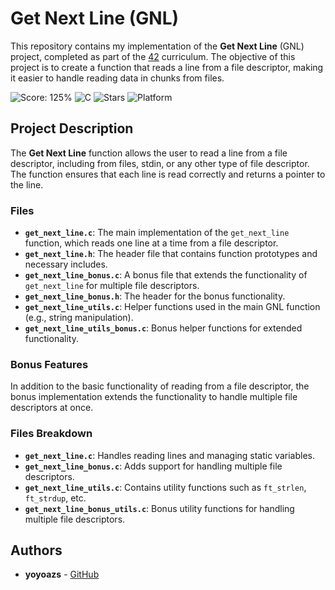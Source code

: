# Get Next Line (GNL)

This repository contains my implementation of the **Get Next Line** (GNL) project, completed as part of the [42](https://www.42.fr/) curriculum. The objective of this project is to create a function that reads a line from a file descriptor, making it easier to handle reading data in chunks from files.

![Score: 125%](https://img.shields.io/badge/Score-125%25-green?style=flat&logo=42)
![C](https://img.shields.io/badge/language-C-blue)
![Stars](https://img.shields.io/github/stars/yoyoazs/42-projects?style=social)
![Platform](https://img.shields.io/badge/Platform-Linux-blue)

## Project Description

The **Get Next Line** function allows the user to read a line from a file descriptor, including from files, stdin, or any other type of file descriptor. The function ensures that each line is read correctly and returns a pointer to the line.

### Files

- **`get_next_line.c`**: The main implementation of the `get_next_line` function, which reads one line at a time from a file descriptor.
- **`get_next_line.h`**: The header file that contains function prototypes and necessary includes.
- **`get_next_line_bonus.c`**: A bonus file that extends the functionality of `get_next_line` for multiple file descriptors.
- **`get_next_line_bonus.h`**: The header for the bonus functionality.
- **`get_next_line_utils.c`**: Helper functions used in the main GNL function (e.g., string manipulation).
- **`get_next_line_utils_bonus.c`**: Bonus helper functions for extended functionality.

### Bonus Features

In addition to the basic functionality of reading from a file descriptor, the bonus implementation extends the functionality to handle multiple file descriptors at once.

### Files Breakdown

- **`get_next_line.c`**: Handles reading lines and managing static variables.
- **`get_next_line_bonus.c`**: Adds support for handling multiple file descriptors.
- **`get_next_line_utils.c`**: Contains utility functions such as `ft_strlen`, `ft_strdup`, etc.
- **`get_next_line_bonus_utils.c`**: Bonus utility functions for handling multiple file descriptors.

## Authors

- **yoyoazs** - [GitHub](https://github.com/yoyoazs)
